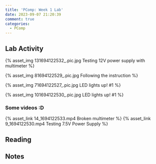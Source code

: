 ```yaml
---
title: 'PComp: Week 1 Lab'
date: 2023-09-07 21:20:39
comment: true
categories:
  - PComp
---
```


## Lab Activity

{% asset_img 131694122532_.pic.jpg Testing 12V power supply with multimeter %}

{% asset_img 81694122529_.pic.jpg Following the instruction %}

{% asset_img 71694122527_.pic.jpg LED lights up! #1 %}

{% asset_img 101694122530_.pic.jpg LED lights up! #1 %}

### Some videos :D

{% asset_link 14_1694122533.mp4  Broken multimeter %}
{% asset_link 9_1694122530.mp4 Testing 7.5V Power Supply %}

## Reading

## Notes
